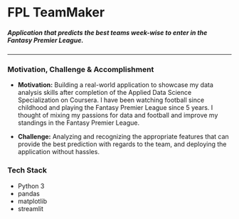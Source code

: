 # FPL TeamMaker
<h5> Application that predicts the best teams week-wise to enter in the Fantasy Premier League. </h5>

-----------------------------------------
### Motivation, Challenge & Accomplishment

* **Motivation:** Building a real-world application to showcase my data analysis skills after completion of the Applied Data Science Specialization on Coursera. I have
been watching football since childhood and playing the Fantasy Premier League since 5 years. I thought of mixing my passions for data and football and improve my
standings in the Fantasy Premier League.

* **Challenge:** Analyzing and recognizing the appropriate features that can provide the best prediction with regards to the team, and deploying the application without
hassles.



### Tech Stack

* Python 3
* pandas
* matplotlib
* streamlit



